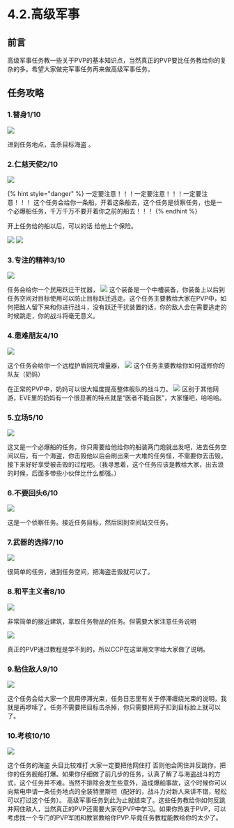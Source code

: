 # 4.2.高级军事

## 前言

高级军事任务教一些关于PVP的基本知识点，当然真正的PVP要比任务教给你的复杂的多。希望大家做完军事任务再来做高级军事任务。

## 任务攻略

### 1.替身1/10

![](../../.gitbook/assets/jjSpYRhDl-YDBx8tC6QVeQ.png)

进到任务地点，击杀目标海盗 。

### 2.仁慈天使2/10

![](../../.gitbook/assets/rBgyHiM54QM3QU778skJFw.png)

{% hint style="danger" %}
一定要注意！！！一定要注意！！！一定要注意！！！ 这个任务会给你一条船，开着这条船去，这个任务是侦察任务，也是一个必爆船任务，千万千万不要开着你之前的船去！！！
{% endhint %}

开上任务给的船以后，可以的话 给他上个保险。

 ![](../../.gitbook/assets/OQA0a9iobgJkt5CPkkxDBw.png) ![](../../.gitbook/assets/UW46t\_1tzk6NKKmn0GNoyA.png)

### 3.专注的精神3/10

![](<../../.gitbook/assets/p6GhPNwcUK8QQbi4uSAIxw (1).png>)

任务会给你一个民用跃迁干扰器， ![](<../../.gitbook/assets/YU5-hXgF2214Psm9LyTyeA (1).png>) 这个装备是一个中槽装备，你装备上以后到任务空间对目标使用可以防止目标跃迁逃走。这个任务主要教给大家在PVP中，如何把敌人留下来和你进行战斗，没有跃迁干扰装置的话，你的敌人会在需要逃走的时候跳走，你的战斗将毫无意义。

### 4.患难朋友4/10

![](../../.gitbook/assets/nEU4L8Nky1fNdls8MyWacQ.png)

这个任务会给你一个远程护盾回充增量器， ![](../../.gitbook/assets/bI0n3NWK1FY3zyBLIRuTAw.png) 这个任务主要教给你如何遥修你的队友（奶妈）

在正常的PVP中，奶妈可以很大幅度提高整体舰队的战斗力。 ![](../../.gitbook/assets/85-\_k1GArAeoN1phQ_z4Sw.png) 区别于其他网游，EVE里的奶妈有一个很显著的特点就是“医者不能自医”，大家懂吧，哈哈哈。



### 5.立场5/10

![](../../.gitbook/assets/v4x-86HMWVDg0RXtGG6Mzw.png)

这又是一个必爆船的任务，你只需要给他给你的船装两门炮就出发吧，进去任务空间以后，有一个海盗，你击毁他以后会刷出来一大堆的任务怪，不需要你去击毁，接下来好好享受被击毁的过程吧。（我寻思着，这个任务应该是教给大家，出去浪的时候，后面多带些小伙伴比什么都强。）

### 6.不要回头6/10

![](../../.gitbook/assets/QzGF4DGEL\_6CriBA65os7w.png)

这是一个侦察任务。接近任务目标，然后回到空间站交任务。

### 7.武器的选择7/10

![](../../.gitbook/assets/F-JF2LAlTm8EKR0ppUhAuQ.png)

很简单的任务，进到任务空间，把海盗击毁就可以了。

### 8.和平主义者8/10

![](../../.gitbook/assets/s_qZPjZNCjeua1ytZGXAqg.png)

非常简单的接近建筑，拿取任务物品的任务。但需要大家注意任务说明

![](../../.gitbook/assets/LBtwGJqItpQhS7nFSnVK-Q.png)

真正的PVP通过教程是学不到的，所以CCP在这里用文字给大家做了说明。

### 9.粘住敌人9/10

![](../../.gitbook/assets/L-3GpvDfEuM_JcZAVQB_CQ.png)

这个任务会给大家一个民用停滞光束，任务日志里有关于停滞缠绕光束的说明，我就是再啰嗦了。任务不需要把目标击杀掉，你只需要把网子扣到目标脸上就可以了。

### 10.考核10/10

![](../../.gitbook/assets/p1e5Uxk9WTHZ9ZimSzvKGQ.png)

这个任务的海盗 头目比较难打 大家一定要把他网住打 否则他会网住并反跳你，把你的任务舰船打爆。如果你仔细做了前几步的任务，认真了解了与海盗战斗的方式，这个任务并不难。当然不排除会发生些意外，造成爆船事故，这个时候你可以向紫电申请一条任务地点的全装特里斯坦（配好的，战斗力对新人来讲不错，轻松可以打过这个任务）。 高级军事任务到此为止就结束了。这些任务教给你如何反跳并网住敌人，当然真正的PVP还需要大家在PVP中学习。如果你热衷于PVP，可以考虑找一个专门的PVP军团和教官教给你PVP.毕竟任务教程能教给你的太少了。
